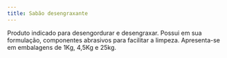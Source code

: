 ```yaml
---
title: Sabão desengraxante
---
```


Produto indicado para desengordurar e desengraxar. Possui em sua formulação, componentes abrasivos para facilitar a limpeza. Apresenta-se em embalagens de 1Kg, 4,5Kg e 25kg.
